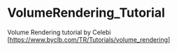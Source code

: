 # VolumeRendering_Tutorial
Volume Rendering tutorial by Celebi [https://www.byclb.com/TR/Tutorials/volume_rendering]
